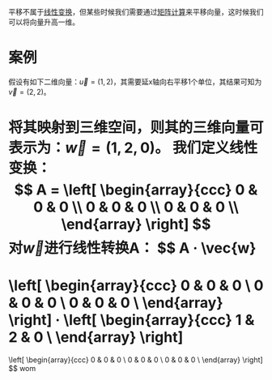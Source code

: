 平移不属于[线性变换](线性变换.md)，但某些时候我们需要通过[矩阵计算](矩阵计算.md)来平移向量，这时候我们可以将向量升高一维。

# 案例
假设有如下二维向量：$\vec{u} = (1,2)$，其需要延x轴向右平移1个单位，其结果可知为$\vec{v} = (2,2)$。

将其映射到三维空间，则其的三维向量可表示为：$\vec{w} = (1,2,0)$。
我们定义线性变换：
$$
A = 
\left[
  \begin{array}{ccc}
    0 & 0 & 0 \\
    0 & 0 & 0 \\
    0 & 0 & 0 \\
  \end{array}
\right]
$$
对$\vec{w}$进行线性转换A：
$$
A · \vec{w} 
= 
\left[
  \begin{array}{ccc}
    0 & 0 & 0 \\
    0 & 0 & 0 \\
    0 & 0 & 0 \\
  \end{array}
\right]
· 
\left[
  \begin{array}{ccc}
    1 & 2 & 0 \\
  \end{array}
\right]
= 
\left[
  \begin{array}{ccc}
    0 & 0 & 0 \\
    0 & 0 & 0 \\
    0 & 0 & 0 \\
  \end{array}
\right]
$$
wom